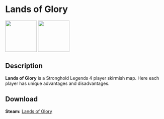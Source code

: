 # Lands of Glory

<img src="https://steamuserimages-a.akamaihd.net/ugc/945091253955794593/791844047AAA3DA5CC4E35446CA9EA27A99B36E8/?imw=268&imh=268&ima=fit&impolicy=Letterbox&imcolor=%23000000&letterbox=true" width="100" height="100"> <img src="https://steamuserimages-a.akamaihd.net/ugc/945091253955811061/7C883E04CAF032702C31A0F044A94A14A7EA1200/" width="100" height="100">

## Description
**Lands of Glory** is a Stronghold Legends 4 player skirmish map. Here each player has unique advantages and disadvantages.

## Download

 **Steam:** [Lands of Glory](https://steamcommunity.com/sharedfiles/filedetails/?id=1588275430)
